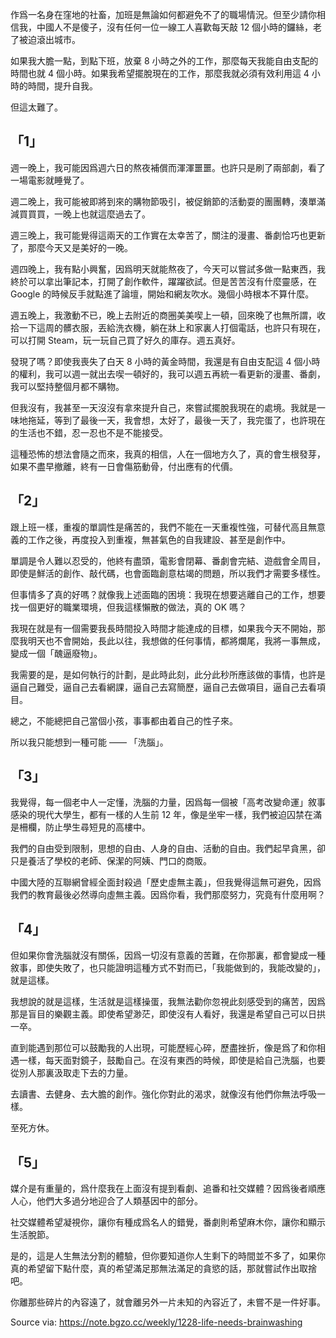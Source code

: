 作爲一名身在窪地的社畜，加班是無論如何都避免不了的職場情況。但至少請你相信我，中國人不是傻子，沒有任何一位一線工人喜歡每天敲 12 個小時的鑼絲，老了被迫滾出城市。

如果我大膽一點，到點下班，放棄 8 小時之外的工作，那麼每天我能自由支配的時間也就 4 個小時。如果我希望擺脫現在的工作，那麼我就必須有效利用這 4 小時的時間，提升自我。

但這太難了。

## 「1」

週一晚上，我可能因爲週六日的熬夜補償而渾渾噩噩。也許只是刷了兩部劇，看了一場電影就睡覺了。

週二晚上，我可能被即將到來的購物節吸引，被促銷節的活動耍的團團轉，湊單滿減買買買，一晚上也就這麼過去了。

週三晚上，我可能覺得這兩天的工作實在太幸苦了，關注的漫畫、番劇恰巧也更新了，那麼今天又是美好的一晚。

週四晚上，我有點小興奮，因爲明天就能熬夜了，今天可以嘗試多做一點東西，我終於可以拿出筆記本，打開了創作軟件，躍躍欲試。但是苦苦沒有什麼靈感，在 Google 的時候反手就點進了論壇，開始和網友吹水。幾個小時根本不算什麼。

週五晚上，我激動不已，晚上去附近的商圈美美喫上一頓，回來晚了也無所謂，收拾一下這周的髒衣服，丟給洗衣機，躺在牀上和家裏人打個電話，也許只有現在，可以打開 Steam，玩一玩自己買了好久的庫存。週五真好。

發現了嗎？即使我喪失了白天 8 小時的黃金時間，我還是有自由支配這 4 個小時的權利，我可以週一就出去喫一頓好的，我可以週五再統一看更新的漫畫、番劇，我可以堅持整個月都不購物。

但我沒有，我甚至一天沒沒有拿來提升自己，來嘗試擺脫我現在的處境。我就是一味地拖延，等到了最後一天，我會想，太好了，最後一天了，我完蛋了，也許現在的生活也不錯，忍一忍也不是不能接受。

這種恐怖的想法會隨之而來，我真的相信，人在一個地方久了，真的會生根發芽，如果不盡早撤離，終有一日會傷筋動骨，付出應有的代價。

## 「2」

跟上班一樣，重複的單調性是痛苦的，我們不能在一天重複性強，可替代高且無意義的工作之後，再度投入到重複，無甚氣色的自我建設、甚至是創作中。

單調是令人難以忍受的，他終有盡頭，電影會閉幕、番劇會完結、遊戲會全周目，即使是鮮活的創作、敲代碼，也會面臨創意枯竭的問題，所以我們才需要多樣性。

但事情多了真的好嗎？就像我上述面臨的困境：我現在想要逃離自己的工作，想要找一個更好的職業環境，但我這樣懶散的做法，真的 OK 嗎？

我現在就是有一個需要我長時間投入時間才能達成的目標，如果我今天不開始，那麼我明天也不會開始，長此以往，我想做的任何事情，都將爛尾，我將一事無成，變成一個「醜逼廢物」。

我需要的是，是如何執行的計劃，是此時此刻，此分此秒所應該做的事情，也許是逼自己難受，逼自己去看網課，逼自己去寫簡歷，逼自己去做項目，逼自己去看項目。

總之，不能總把自己當個小孩，事事都由着自己的性子來。

所以我只能想到一種可能 —— 「洗腦」。

## 「3」

我覺得，每一個老中人一定懂，洗腦的力量，因爲每一個被「高考改變命運」敘事感染的現代大學生，都有一樣的人生前 12 年，像是坐牢一樣，我們被迫囚禁在滿是柵欄，防止學生尋短見的高樓中。

我們的自由受到限制，思想的自由、人身的自由、活動的自由。我們起早貪黑，卻只是養活了學校的老師、保潔的阿姨、門口的商販。

中國大陸的互聯網曾經全面封殺過「歷史虛無主義」，但我覺得這無可避免，因爲我們的教育最後必然導向虛無主義。因爲你看，我們那麼努力，究竟有什麼用啊？

## 「4」

但如果你會洗腦就沒有關係，因爲一切沒有意義的苦難，在你那裏，都會變成一種敘事，即使失敗了，也只能證明這種方式不對而已，「我能做到的，我能改變的」，就是這樣。

我想說的就是這樣，生活就是這樣操蛋，我無法勸你忽視此刻感受到的痛苦，因爲那是盲目的樂觀主義。即使希望渺茫，即使沒有人看好，我還是希望自己可以日拱一卒。

直到能遇到那位可以鼓勵我的人出現，可能歷經心碎，歷盡挫折，像是爲了和你相遇一樣，每天面對鏡子，鼓勵自己。在沒有東西的時候，即使是給自己洗腦，也要從別人那裏汲取走下去的力量。

去讀書、去健身、去大膽的創作。強化你對此的渴求，就像沒有他們你無法呼吸一樣。

至死方休。

## 「5」

媒介是有重量的，爲什麼我在上面沒有提到看劇、追番和社交媒體？因爲後者順應人心，他們大多過分地迎合了人類基因中的部分。

社交媒體希望凝視你，讓你有種成爲名人的錯覺，番劇則希望麻木你，讓你和顯示生活脫節。

是的，這是人生無法分割的體驗，但你要知道你人生剩下的時間並不多了，如果你真的希望留下點什麼，真的希望滿足那無法滿足的貪慾的話，那就嘗試作出取捨吧。

你離那些碎片的內容遠了，就會離另外一片未知的內容近了，未嘗不是一件好事。

Source via: https://note.bgzo.cc/weekly/1228-life-needs-brainwashing